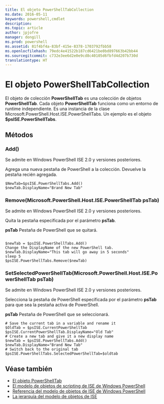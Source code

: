 ```yaml
---
title: El objeto PowerShellTabCollection
ms.date: 2016-05-11
keywords: powershell,cmdlet
description: 
ms.topic: article
author: jpjofre
manager: dongill
ms.prod: powershell
ms.assetid: 81f4bf4a-83bf-415e-8378-1703792fbb58
ms.openlocfilehash: 79edc4e41522b187cd6421be0bd897663b42bb44
ms.sourcegitcommit: c732e3ee6d2e0e9cd8c40105d6fbfd4d207b730d
translationtype: HT
---
```

# <a name="the-powershelltabcollection-object"></a>El objeto PowerShellTabCollection
  El objeto de colección **PowerShellTab** es una colección de objetos **PowerShellTab**. Cada objeto **PowerShellTab** funciona como un entorno de runtime independiente. Es una instancia de la clase Microsoft.PowerShell.Host.ISE.PowerShellTabs. Un ejemplo es el objeto **$psISE.PowerShellTabs**.

## <a name="methods"></a>Métodos

### <a name="add"></a>Add\(\)
  Se admite en Windows PowerShell ISE 2.0 y versiones posteriores. 

 Agrega una nueva pestaña de PowerShell a la colección. Devuelve la pestaña recién agregada.

```
$NewTab=$psISE.PowerShellTabs.Add()
$newTab.DisplayName="Brand New Tab"
```

### <a name="removemicrosoftpowershellhostisepowershelltab-pstab"></a>Remove\(Microsoft.PowerShell.Host.ISE.PowerShellTab psTab\)
  Se admite en Windows PowerShell ISE 2.0 y versiones posteriores. 

 Quita la pestaña especificada por el parámetro **psTab**.

 **psTab**
 Pestaña de PowerShell que se quitará.

```

$newTab = $psISE.PowerShellTabs.Add()
Change the DisplayName of the new PowerShell tab. 
$newTab.DisplayName="This tab will go away in 5 seconds" 
sleep 5 
$psISE.PowerShellTabs.Remove($newTab)
```

### <a name="setselectedpowershelltabmicrosoftpowershellhostisepowershelltab-pstab"></a>SetSelectedPowerShellTab\(Microsoft.PowerShell.Host.ISE.PowerShellTab psTab\)
  Se admite en Windows PowerShell ISE 2.0 y versiones posteriores. 

 Selecciona la pestaña de PowerShell especificada por el parámetro **psTab** para que sea la pestaña activa de PowerShell.

 **psTab**
 Pestaña de PowerShell que se seleccionará.

```
# Save the current tab in a variable and rename it
$OldTab = $psISE.CurrentPowerShellTab
$psISE.CurrentPowerShellTab.DisplayName="Old Tab"
# Create a new tab and give it a new display name
$newTab = $psISE.PowerShellTabs.Add()
$newTab.DisplayName="Brand New Tab" 
# Switch back to the original tab
$psISE.PowerShellTabs.SelectedPowerShellTab=$oldtab
```

## <a name="see-also"></a>Véase también
- [El objeto PowerShellTab](The-PowerShellTab-Object.md) 
- [El modelo de objetos de scripting de ISE de Windows PowerShell](../ise/The-Windows-PowerShell-ISE-Scripting-Object-Model.md) 
- [Referencia del modelo de objetos de ISE de Windows PowerShell](../ise/Windows-PowerShell-ISE-Object-Model-Reference.md) 
- [La jerarquía del modelo de objetos de ISE](../ise/The-ISE-Object-Model-Hierarchy.md)

  
